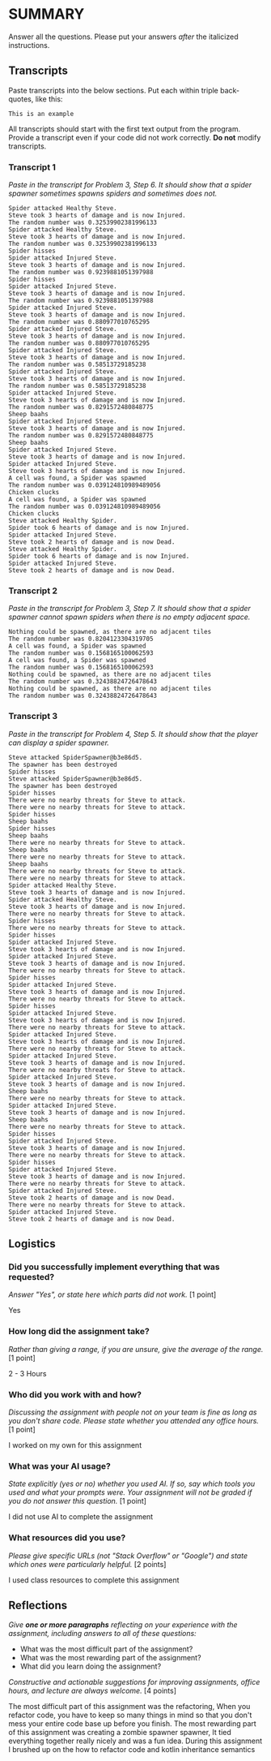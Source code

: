# SUMMARY

Answer all the questions. Please put your answers _after_ the italicized
instructions.

## Transcripts

Paste transcripts into the below sections. Put each within triple back-quotes,
like this:

```
This is an example
```

All transcripts should start with the first text output from the program.
Provide a transcript even if your code did not work correctly. **Do not** modify
transcripts.

### Transcript 1

_Paste in the transcript for Problem 3, Step 6. It should show that a spider
spawner sometimes spawns spiders and sometimes does not._

```
Spider attacked Healthy Steve.
Steve took 3 hearts of damage and is now Injured.
The random number was 0.32539902381996133
Spider attacked Healthy Steve.
Steve took 3 hearts of damage and is now Injured.
The random number was 0.32539902381996133
Spider hisses
Spider attacked Injured Steve.
Steve took 3 hearts of damage and is now Injured.
The random number was 0.9239881051397988
Spider hisses
Spider attacked Injured Steve.
Steve took 3 hearts of damage and is now Injured.
The random number was 0.9239881051397988
Spider attacked Injured Steve.
Steve took 3 hearts of damage and is now Injured.
The random number was 0.880977010765295
Spider attacked Injured Steve.
Steve took 3 hearts of damage and is now Injured.
The random number was 0.880977010765295
Spider attacked Injured Steve.
Steve took 3 hearts of damage and is now Injured.
The random number was 0.58513729185238
Spider attacked Injured Steve.
Steve took 3 hearts of damage and is now Injured.
The random number was 0.58513729185238
Spider attacked Injured Steve.
Steve took 3 hearts of damage and is now Injured.
The random number was 0.8291572480848775
Sheep baahs
Spider attacked Injured Steve.
Steve took 3 hearts of damage and is now Injured.
The random number was 0.8291572480848775
Sheep baahs
Spider attacked Injured Steve.
Steve took 3 hearts of damage and is now Injured.
Spider attacked Injured Steve.
Steve took 3 hearts of damage and is now Injured.
A cell was found, a Spider was spawned
The random number was 0.039124810989489056
Chicken clucks
A cell was found, a Spider was spawned
The random number was 0.039124810989489056
Chicken clucks
Steve attacked Healthy Spider.
Spider took 6 hearts of damage and is now Injured.
Spider attacked Injured Steve.
Steve took 2 hearts of damage and is now Dead.
Steve attacked Healthy Spider.
Spider took 6 hearts of damage and is now Injured.
Spider attacked Injured Steve.
Steve took 2 hearts of damage and is now Dead.
```

### Transcript 2

_Paste in the transcript for Problem 3, Step 7. It should show that a spider
spawner cannot spawn spiders when there is no empty adjacent space._

```
Nothing could be spawned, as there are no adjacent tiles
The random number was 0.8204123304319705
A cell was found, a Spider was spawned
The random number was 0.1568165100062593
A cell was found, a Spider was spawned
The random number was 0.1568165100062593
Nothing could be spawned, as there are no adjacent tiles
The random number was 0.32438824726478643
Nothing could be spawned, as there are no adjacent tiles
The random number was 0.32438824726478643
```

### Transcript 3

_Paste in the transcript for Problem 4, Step 5. It should show that the player
can display a spider spawner._

```
Steve attacked SpiderSpawner@b3e86d5.
The spawner has been destroyed
Spider hisses
Steve attacked SpiderSpawner@b3e86d5.
The spawner has been destroyed
Spider hisses
There were no nearby threats for Steve to attack.
There were no nearby threats for Steve to attack.
Spider hisses
Sheep baahs
Spider hisses
Sheep baahs
There were no nearby threats for Steve to attack.
Sheep baahs
There were no nearby threats for Steve to attack.
Sheep baahs
There were no nearby threats for Steve to attack.
There were no nearby threats for Steve to attack.
Spider attacked Healthy Steve.
Steve took 3 hearts of damage and is now Injured.
Spider attacked Healthy Steve.
Steve took 3 hearts of damage and is now Injured.
There were no nearby threats for Steve to attack.
Spider hisses
There were no nearby threats for Steve to attack.
Spider hisses
Spider attacked Injured Steve.
Steve took 3 hearts of damage and is now Injured.
Spider attacked Injured Steve.
Steve took 3 hearts of damage and is now Injured.
There were no nearby threats for Steve to attack.
Spider hisses
Spider attacked Injured Steve.
Steve took 3 hearts of damage and is now Injured.
There were no nearby threats for Steve to attack.
Spider hisses
Spider attacked Injured Steve.
Steve took 3 hearts of damage and is now Injured.
There were no nearby threats for Steve to attack.
Spider attacked Injured Steve.
Steve took 3 hearts of damage and is now Injured.
There were no nearby threats for Steve to attack.
Spider attacked Injured Steve.
Steve took 3 hearts of damage and is now Injured.
There were no nearby threats for Steve to attack.
Spider attacked Injured Steve.
Steve took 3 hearts of damage and is now Injured.
Sheep baahs
There were no nearby threats for Steve to attack.
Spider attacked Injured Steve.
Steve took 3 hearts of damage and is now Injured.
Sheep baahs
There were no nearby threats for Steve to attack.
Spider hisses
Spider attacked Injured Steve.
Steve took 3 hearts of damage and is now Injured.
There were no nearby threats for Steve to attack.
Spider hisses
Spider attacked Injured Steve.
Steve took 3 hearts of damage and is now Injured.
There were no nearby threats for Steve to attack.
Spider attacked Injured Steve.
Steve took 2 hearts of damage and is now Dead.
There were no nearby threats for Steve to attack.
Spider attacked Injured Steve.
Steve took 2 hearts of damage and is now Dead.
```

## Logistics

### Did you successfully implement everything that was requested?

_Answer "Yes", or state here which parts did not work._ [1 point]

Yes

### How long did the assignment take?

_Rather than giving a range, if you are unsure, give the average of the range._
[1 point]

2 - 3 Hours

### Who did you work with and how?

_Discussing the assignment with people not on your team is fine as long as you
don't share code. Please state whether you attended any office hours._ [1 point]

I worked on my own for this assignment

### What was your AI usage?

_State explicitly (yes or no) whether you used AI. If so, say which tools you
used and what your prompts were. Your assignment will not be graded if you do
not answer this question._ [1 point]

I did not use AI to complete the assignment

### What resources did you use?

_Please give specific URLs (not "Stack Overflow" or "Google") and state which
ones were particularly helpful._ [2 points]

I used class resources to complete this assignment

## Reflections

_Give **one or more paragraphs** reflecting on your experience with the
assignment, including answers to all of these questions:_

- What was the most difficult part of the assignment?
- What was the most rewarding part of the assignment?
- What did you learn doing the assignment?

_Constructive and actionable suggestions for improving assignments, office
hours, and lecture are always welcome._
[4 points]

The most difficult part of this assignment was the refactoring, When you refactor code, you have to keep so many things in mind so that you don't mess your entire code base up before you finish. The most rewarding part of this assignment was creating a zombie spawner spawner, It tied everything together really nicely and was a fun idea. During this assignment I brushed up on the how to refactor code and kotlin inheritance semantics
